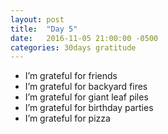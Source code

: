 ```yaml
---
layout: post
title:  "Day 5"
date:   2016-11-05 21:00:00 -0500
categories: 30days gratitude
---
```


* I’m grateful for friends
* I’m grateful for backyard fires
* I’m grateful for giant leaf piles
* I’m grateful for birthday parties
* I’m grateful for pizza